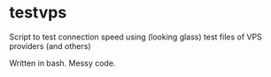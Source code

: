 # testvps
Script to test connection speed using (looking glass) test files of VPS providers (and others)

Written in bash.
Messy code.
